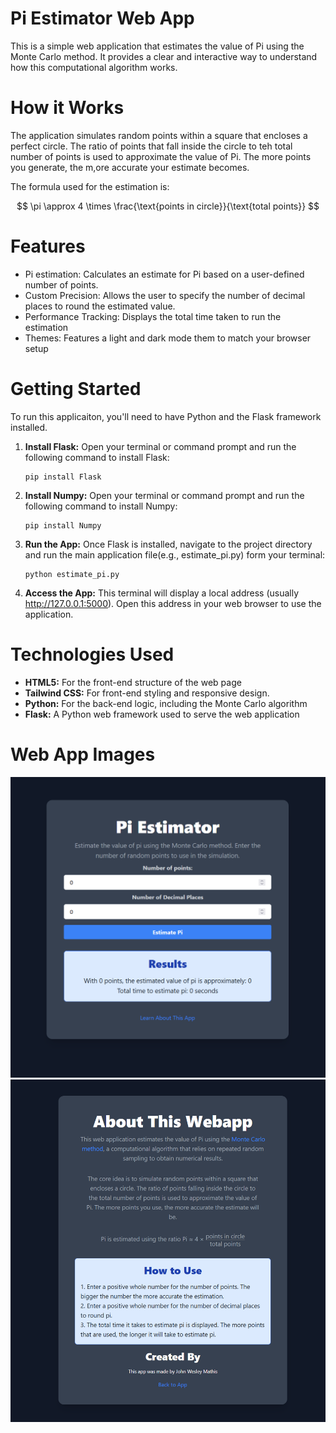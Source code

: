 # Pi Estimator Web App
This is a simple web application that estimates the value of Pi using the Monte Carlo method. It provides a clear and interactive way to understand how this computational algorithm works. 

# How it Works
The application simulates random points within a square that encloses a perfect circle. The ratio of points that fall inside the circle to teh total number of points is used to approximate the value of Pi. The more points you generate, the m,ore accurate your estimate becomes.

The formula used for the estimation is:

$$
\pi \approx 4 \times \frac{\text{points in circle}}{\text{total points}}
$$

# Features
* Pi estimation: Calculates an estimate for Pi based on a user-defined number of points.
* Custom Precision: Allows the user to specify the number of decimal places to round the estimated value.
* Performance Tracking: Displays the total time taken to run the estimation
* Themes: Features a light and dark mode them to match your browser setup


# Getting Started
To run this applicaiton, you'll need to have Python and the Flask framework installed.
1. **Install Flask:** Open your terminal or command prompt and run the following command to install Flask:
   ```
   pip install Flask
   ```
2. **Install Numpy:** Open your terminal or command prompt and run the following command to install Numpy:
   ```
   pip install Numpy
   ```
3. **Run the App:** Once Flask is installed, navigate to the project directory and run the main application file(e.g., estimate_pi.py) form your terminal:
   ```
   python estimate_pi.py
   ```
4. **Access the App:** This terminal will display a local address (usually http://127.0.0.1:5000). Open this address in your web browser to use the application.

# Technologies Used
  * **HTML5:** For the front-end structure of the web page
  * **Tailwind CSS:** For front-end styling and responsive design.
  * **Python:** For the back-end logic, including the Monte Carlo algorithm
  * **Flask:** A Python web framework used to serve the web application

# Web App Images
![Home Page View](images/homepage.png "Home Page")
![About Page View](images/aboutpage.png "About Page")